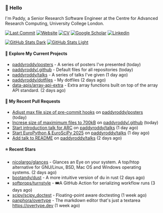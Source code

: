 ### 👋 Hello

I'm Paddy, a Senior Research Software Engineer at the Centre for Advanced
Research Computing, University College London.

[![Last Commit](https://img.shields.io/github/last-commit/paddyroddy/paddyroddy/main?label=updated)](https://github.com/paddyroddy)
[![Website](https://img.shields.io/badge/GitHub%20Pages-222?logo=githubpages&logoColor=fff&style=for-the-badge&style=flat)](https://paddyroddy.github.io)
[![CV](https://img.shields.io/badge/CV-PDF-pink.svg)](https://paddyroddy.github.io/cv)
[![Google Scholar](https://img.shields.io/badge/Google%20Scholar-4285F4?logo=googlescholar&logoColor=fff&style=for-the-badge&style=flat)](https://scholar.google.com/citations?user=OFigHUwAAAAJ)
[![Linkedin](https://img.shields.io/badge/LinkedIn-0A66C2?logo=linkedin&logoColor=fff&style=for-the-badge&style=flat)](https://www.linkedin.com/in/patrickjamesroddy)

[![GitHub Stats Dark](https://github-readme-stats-paddyroddy.vercel.app/api?username=paddyroddy&disable_animations=true&hide_border=true&hide_title=true&include_all_commits=true&rank_icon=github&show=prs_merged,reviews&show_icons=true&theme=tokyonight)](https://github.com/paddyroddy/paddyroddy#gh-dark-mode-only)
[![GitHub Stats Light](https://github-readme-stats-paddyroddy.vercel.app/api?username=paddyroddy&disable_animations=true&hide_border=true&hide_title=true&include_all_commits=true&rank_icon=github&show=prs_merged,reviews&show_icons=true&theme=default)](https://github.com/paddyroddy/paddyroddy#gh-light-mode-only)

#### 👷 Explore My Current Projects

- [paddyroddy/posters](https://github.com/paddyroddy/posters) - A series of posters I&#39;ve presented
  (today)
- [paddyroddy/.github](https://github.com/paddyroddy/.github) - Default files for all repositories
  (today)
- [paddyroddy/talks](https://github.com/paddyroddy/talks) - A series of talks I&#39;ve given
  (1 day ago)
- [paddyroddy/dotfiles](https://github.com/paddyroddy/dotfiles) - My dotfiles
  (2 days ago)
- [data-apis/array-api-extra](https://github.com/data-apis/array-api-extra) - Extra array functions built on top of the array API standard.
  (2 days ago)

#### 🔨 My Recent Pull Requests

- [Adjust max file size of pre-commit hooks](https://github.com/paddyroddy/posters/pull/16) on [paddyroddy/posters](https://github.com/paddyroddy/posters)
  (today)
- [Increse size of maximimum files to 700kB](https://github.com/paddyroddy/.github/pull/316) on [paddyroddy/.github](https://github.com/paddyroddy/.github)
  (today)
- [Start introduction talk for ARC](https://github.com/paddyroddy/talks/pull/113) on [paddyroddy/talks](https://github.com/paddyroddy/talks)
  (1 day ago)
- [Start EuroPython &amp; EuroSciPy 2025](https://github.com/paddyroddy/talks/pull/112) on [paddyroddy/talks](https://github.com/paddyroddy/talks)
  (1 day ago)
- [Add talk to README](https://github.com/paddyroddy/talks/pull/111) on [paddyroddy/talks](https://github.com/paddyroddy/talks)
  (2 days ago)

#### ⭐ Recent Stars

- [nicolargo/glances](https://github.com/nicolargo/glances) - Glances an Eye on your system. A top/htop alternative for GNU/Linux, BSD, Mac OS and Windows operating systems.
  (2 days ago)
- [bootandy/dust](https://github.com/bootandy/dust) - A more intuitive version of du in rust
  (2 days ago)
- [softprops/turnstyle](https://github.com/softprops/turnstyle) - 🎟️A GitHub Action for serializing workflow runs
  (3 days ago)
- [scipy/scipy_doctest](https://github.com/scipy/scipy_doctest) - Floating-point aware doctesting
  (1 week ago)
- [panphora/overtype](https://github.com/panphora/overtype) - The markdown editor that&#39;s just a textarea https://overtype.dev
  (1 week ago)
